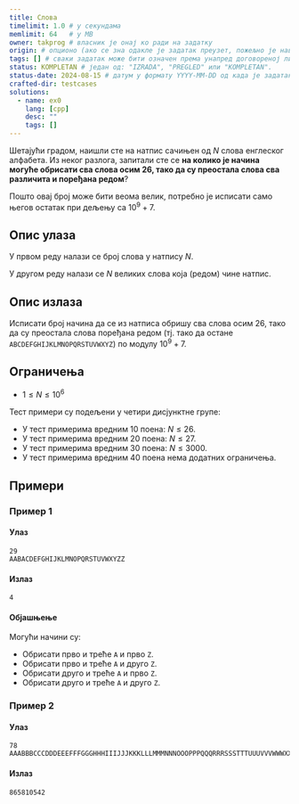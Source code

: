 ```yaml
---
title: Слова
timelimit: 1.0 # у секундама
memlimit: 64   # y MB
owner: takprog # власник је онај ко ради на задатку
origin: # опционо (ако се зна одакле је задатак преузет, пожељно је навести извор)
tags: [] # сваки задатак може бити означен према унапред договореној листи ознака
status: KOMPLETAN # један од: "IZRADA", "PREGLED" или "KOMPLETAN".
status-date: 2024-08-15 # датум у формату YYYY-MM-DD од када је задатак у наведеном статусу
crafted-dir: testcases
solutions:
  - name: ex0
    lang: [cpp]
    desc: ""
    tags: []
---
```


Шетајући градом, наишли сте на натпис сачињен од $N$ слова енглеског алфабета. Из неког разлога, запитали сте се **на колико је начина могуће обрисати сва слова осим 26, тако да су преостала слова сва различита и поређана редом**?

Пошто овај број може бити веома велик, потребно је исписати само његов остатак при дељењу са $10^9 + 7$.

## Опис улаза

У првом реду налази се број слова у натпису $N$.

У другом реду налази се $N$ великих слова која (редом) чине натпис.

## Опис излаза

Исписати број начина да се из натписа обришу сва слова осим 26, тако да су преостала слова поређана редом (тј. тако да остане `ABCDEFGHIJKLMNOPQRSTUVWXYZ`) по модулу $10^9 + 7$.

## Ограничења

* $1 \leq N \leq 10^6$

Тест примери су подељени у четири дисјунктне групе:

* У тест примерима вредним 10 поена: $N \leq 26$.
* У тест примерима вредним 20 поена: $N \leq 27$.
* У тест примерима вредним 30 поена: $N \leq 3000$.
* У тест примерима вредним 40 поена нема додатних ограничења.

## Примери

### Пример 1

#### Улаз

~~~
29
AABACDEFGHIJKLMNOPQRSTUVWXYZZ
~~~

#### Излаз

~~~
4
~~~

#### Објашњење

Могући начини су:

* Обрисати прво и треће `A` и прво `Z`.
* Обрисати прво и треће `A` и друго `Z`.
* Обрисати друго и треће `A` и прво `Z`.
* Обрисати друго и треће `A` и друго `Z`.

### Пример 2

#### Улаз

~~~
78
AAABBBCCCDDDEEEFFFGGGHHHIIIJJJKKKLLLMMMNNNOOOPPPQQQRRRSSSTTTUUUVVVWWWXXXYYYZZZ
~~~

#### Излаз

~~~
865810542
~~~
